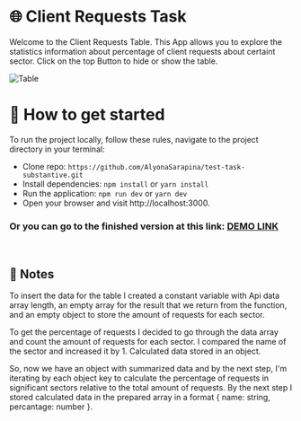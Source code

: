 # 🌐 Client Requests Task

Welcome to the Client Requests Table.
This App allows you to explore the statistics information about percentage of client requests about certaint sector.
Click on the top Button to hide or show the table.

![Table](https://i.ibb.co/ZhWy63w/Screenshot-2023-10-12-at-7-30-48-PM.png)

# 🏃 How to get started

To run the project locally, follow these rules, navigate to the project directory in your terminal:<br/>

- Clone repo: `https://github.com/AlyonaSarapina/test-task-substantive.git`<br />
- Install dependencies: `npm install` or `yarn install` <br />
- Run the application: `npm run dev` or `yarn dev` <br />
- Open your browser and visit http://localhost:3000.<br />

### Or you can go to the finished version at this link: [DEMO LINK](https://test-task-substantive.vercel.app/)

<br />

## 📝 Notes

To insert the data for the table I created a constant variable with Api data array length, an empty array for the result that we return from the function, and an empty object to store the amount of requests for each sector.

To get the percentage of requests I decided to go through the data array and count the amount of requests for each sector. I compared the name of the sector and increased it by 1. Calculated data stored in an object.

So, now we have an object with summarized data and by the next step, I'm iterating by each object key to calculate the percentage of requests in significant sectors relative to the total amount of requests. By the next step I stored calculated data in the prepared array in a format { name: string, percantage: number }.
